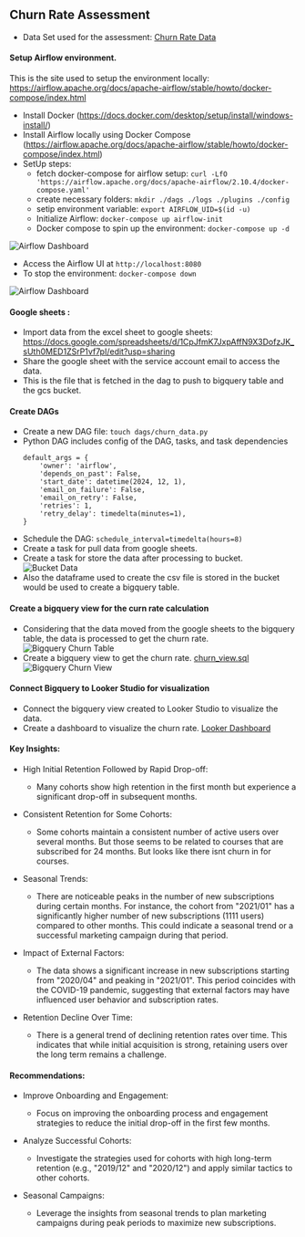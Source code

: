 ## Churn Rate Assessment 

- Data Set used for the assessment: [Churn Rate Data](data\round2_technical_interview_raw_data.csv)
#### Setup Airflow environment. 

This is the site used to setup the environment locally: https://airflow.apache.org/docs/apache-airflow/stable/howto/docker-compose/index.html

-  Install Docker (https://docs.docker.com/desktop/setup/install/windows-install/)
-  Install Airflow locally using Docker Compose (https://airflow.apache.org/docs/apache-airflow/stable/howto/docker-compose/index.html)
-  SetUp steps:
    - fetch docker-compose for airflow setup: `curl -LfO 'https://airflow.apache.org/docs/apache-airflow/2.10.4/docker-compose.yaml'`
    - create necessary folders: `mkdir ./dags ./logs ./plugins ./config`
    - setip environment variable: `export AIRFLOW_UID=$(id -u)`
    - Initialize Airflow: `docker-compose up airflow-init`
    - Docker compose to spin up the environment: `docker-compose up -d`

![Airflow Dashboard](https://github.com/seepala98/Churn_Data_Enginering_Assessment/blob/master/img/Docker_Containers.png)

-  Access the Airflow UI at `http://localhost:8080`
-  To stop the environment: `docker-compose down`

![Airflow Dashboard](https://github.com/seepala98/Churn_Data_Enginering_Assessment/blob/master/img/Airflow_dashboard_run.png)

#### Google sheets : 

-  Import data from the excel sheet to google sheets: https://docs.google.com/spreadsheets/d/1CpJfmK7JxpAffN9X3DofzJK_sUth0MED1ZSrP1vf7pI/edit?usp=sharing  
-  Share the google sheet with the service account email to access the data.
-  This is the file that is fetched in the dag to push to bigquery table and the gcs bucket.

#### Create DAGs

-  Create a new DAG file: `touch dags/churn_data.py`
-  Python DAG includes config of the DAG, tasks, and task dependencies
    ```
    default_args = {
        'owner': 'airflow',
        'depends_on_past': False,
        'start_date': datetime(2024, 12, 1),
        'email_on_failure': False,
        'email_on_retry': False,
        'retries': 1,
        'retry_delay': timedelta(minutes=1),
    }
    ```
-  Schedule the DAG: `schedule_interval=timedelta(hours=8)`
-  Create a task for pull data from google sheets.
-  Create a task for store the data after processing to bucket.
![Bucket Data](https://github.com/seepala98/Churn_Data_Enginering_Assessment/blob/master/img/gsc_bucket.png)
-  Also the dataframe used to create the csv file is stored in the bucket would be used to create a bigquery table.


#### Create a bigquery view for the curn rate calculation

-  Considering that the data moved from the google sheets to the bigquery table, the data is processed to get the churn rate.
![Bigquery Churn Table](https://github.com/seepala98/Churn_Data_Enginering_Assessment/blob/master/img/Bigquery_churn_table.png)
-  Create a bigquery view to get the churn rate. [churn_view.sql](churn_view.sql)
![Bigquery Churn View](https://github.com/seepala98/Churn_Data_Enginering_Assessment/blob/master/img/Bigquery_looker_view.png)



#### Connect Bigquery to Looker Studio for visualization 

-  Connect the bigquery view created to Looker Studio to visualize the data. 
-  Create a dashboard to visualize the churn rate.
[Looker Dashboard](https://lookerstudio.google.com/reporting/d74712e0-c8fc-4b77-a753-794ca2f49121)


#### Key Insights: 

- High Initial Retention Followed by Rapid Drop-off:
    - Many cohorts show high retention in the first month but experience a significant drop-off in subsequent months.

- Consistent Retention for Some Cohorts:
    - Some cohorts maintain a consistent number of active users over several months. But those seems to be related to courses that are subscribed for 24 months. But looks like there isnt churn in for courses.

- Seasonal Trends:
    - There are noticeable peaks in the number of new subscriptions during certain months. For instance, the cohort from "2021/01" has a significantly higher number of new subscriptions (1111 users) compared to other months. This could indicate a seasonal trend or a successful marketing campaign during that period.

- Impact of External Factors:
    - The data shows a significant increase in new subscriptions starting from "2020/04" and peaking in "2021/01". This period coincides with the COVID-19 pandemic, suggesting that external factors may have influenced user behavior and subscription rates.

- Retention Decline Over Time:
    - There is a general trend of declining retention rates over time. This indicates that while initial acquisition is strong, retaining users over the long term remains a challenge.


#### Recommendations:
- Improve Onboarding and Engagement:
    - Focus on improving the onboarding process and engagement strategies to reduce the initial drop-off in the first few months.

- Analyze Successful Cohorts:
    - Investigate the strategies used for cohorts with high long-term retention (e.g., "2019/12" and "2020/12") and apply similar tactics to other cohorts.

- Seasonal Campaigns:
    - Leverage the insights from seasonal trends to plan marketing campaigns during peak periods to maximize new subscriptions.